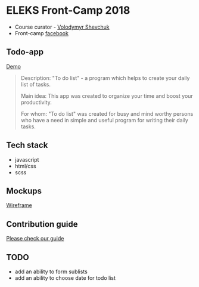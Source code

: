 # ELEKS Front-Camp 2018

* Course curator - [Volodymyr Shevchuk](https://github.com/dosandk)
* Front-camp [facebook](https://www.facebook.com/groups/270300106928894)

## Todo-app

[Demo](https://cos1715.github.io/Todo-app/)  
> Description: "To do list" - a program which helps to create your daily list of tasks.
>
> Main idea: This app was created to organize your time and boost your productivity.
>
> For whom: "To do list" was created for busy and mind worthy persons who have a need in simple and useful program for writing their daily tasks.  

## Tech stack

* javascript 
* html/css
* scss

## Mockups

[Wireframe](https://wireframepro.mockflow.com/view/M50616f85faf2817ae5c20f9aad6ecaec1539521806936#/page/c40699da9a6946f49538df3a59c8422b)  

## Contribution guide

[Please check our guide](https://github.com/cos1715/Todo-app/blob/master/CONTRIBUTING.md)

## TODO
* add an ability to form sublists
* add an ability to choose date for todo list
